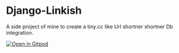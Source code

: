 # Django-Linkish
A side project of mine to create a tiny.cc like Url shortner shortner Db integration.


[![Open in Gitpod](https://gitpod.io/button/open-in-gitpod.svg)](https://gitpod.io/#https://github.com/Coders-Of-XDA-OT/Django-Linkish)
